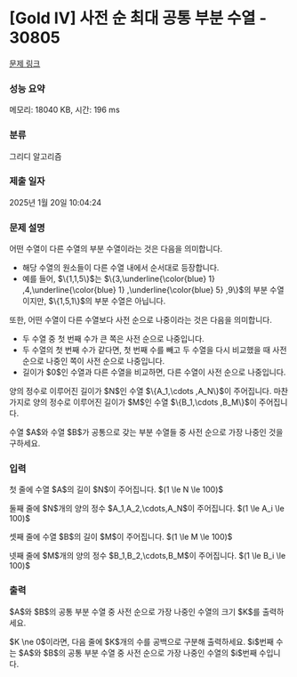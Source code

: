 # [Gold IV] 사전 순 최대 공통 부분 수열 - 30805 

[문제 링크](https://www.acmicpc.net/problem/30805) 

### 성능 요약

메모리: 18040 KB, 시간: 196 ms

### 분류

그리디 알고리즘

### 제출 일자

2025년 1월 20일 10:04:24

### 문제 설명

<p>어떤 수열이 다른 수열의 부분 수열이라는 것은 다음을 의미합니다.</p>

<ul>
	<li>해당 수열의 원소들이 다른 수열 내에서 순서대로 등장합니다.</li>
	<li>예를 들어, $\{1,1,5\}$는 $\{3,\underline{\color{blue} 1} ,4,\underline{\color{blue} 1} ,\underline{\color{blue} 5} ,9\}$의 부분 수열이지만, $\{1,5,1\}$의 부분 수열은 아닙니다.</li>
</ul>

<p>또한, 어떤 수열이 다른 수열보다 사전 순으로 나중이라는 것은 다음을 의미합니다.</p>

<ul>
	<li>두 수열 중 첫 번째 수가 큰 쪽은 사전 순으로 나중입니다.</li>
	<li>두 수열의 첫 번째 수가 같다면, 첫 번째 수를 빼고 두 수열을 다시 비교했을 때 사전 순으로 나중인 쪽이 사전 순으로 나중입니다.</li>
	<li>길이가 $0$인 수열과 다른 수열을 비교하면, 다른 수열이 사전 순으로 나중입니다.</li>
</ul>

<p>양의 정수로 이루어진 길이가 $N$인 수열 $\{A_1,\cdots ,A_N\}$이 주어집니다. 마찬가지로 양의 정수로 이루어진 길이가 $M$인 수열 $\{B_1,\cdots ,B_M\}$이 주어집니다.</p>

<p>수열 $A$와 수열 $B$가 공통으로 갖는 부분 수열들 중 사전 순으로 가장 나중인 것을 구하세요.</p>

### 입력 

 <p>첫 줄에 수열 $A$의 길이 $N$이 주어집니다. $(1 \le N \le 100)$</p>

<p>둘째 줄에 $N$개의 양의 정수 $A_1,A_2,\cdots,A_N$이 주어집니다. $(1 \le A_i \le 100)$</p>

<p>셋째 줄에 수열 $B$의 길이 $M$이 주어집니다. $(1 \le M \le 100)$</p>

<p>넷째 줄에 $M$개의 양의 정수 $B_1,B_2,\cdots,B_M$이 주어집니다. $(1 \le B_i \le 100)$</p>

### 출력 

 <p>$A$와 $B$의 공통 부분 수열 중 사전 순으로 가장 나중인 수열의 크기 $K$를 출력하세요.</p>

<p>$K \ne 0$이라면, 다음 줄에 $K$개의 수를 공백으로 구분해 출력하세요. $i$번째 수는 $A$와 $B$의 공통 부분 수열 중 사전 순으로 가장 나중인 수열의 $i$번째 수입니다.</p>

